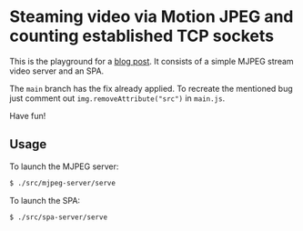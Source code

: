 # Steaming video via Motion JPEG and counting established TCP sockets

This is the playground for a [blog post](https://blog.whilenot.dev/posts/cool-bugs-vs-shitty-bugs-part-1/). It consists of a simple MJPEG stream video server and an SPA.

The `main` branch has the fix already applied. To recreate the mentioned bug just comment out `img.removeAttribute("src")` in `main.js`.

Have fun!

## Usage

To launch the MJPEG server:

```bash
$ ./src/mjpeg-server/serve
```

To launch the SPA:

```bash
$ ./src/spa-server/serve
```
